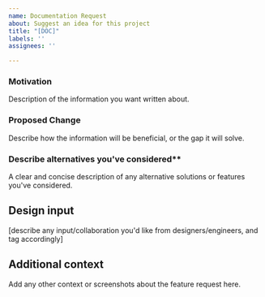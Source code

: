 ```yaml
---
name: Documentation Request
about: Suggest an idea for this project
title: "[DOC]"
labels: ''
assignees: ''

---
```


### Motivation

Description of the information you want written about.

### Proposed Change

Describe how the information will be beneficial, or the gap it will solve.

### Describe alternatives you've considered**

A clear and concise description of any alternative solutions or features you've considered.

## Design input
[describe any input/collaboration you'd like from designers/engineers, and
tag accordingly]

## Additional context 
Add any other context or screenshots about the feature request here.
